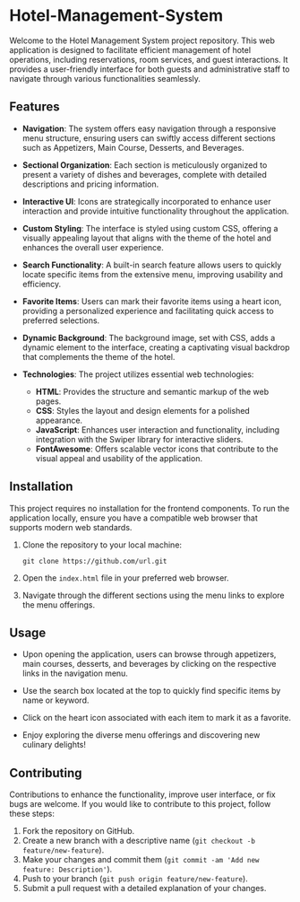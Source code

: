 # Hotel-Management-System

Welcome to the Hotel Management System project repository. This web application is designed to facilitate efficient management of hotel operations, including reservations, room services, and guest interactions. It provides a user-friendly interface for both guests and administrative staff to navigate through various functionalities seamlessly.

## Features

- **Navigation**: The system offers easy navigation through a responsive menu structure, ensuring users can swiftly access different sections such as Appetizers, Main Course, Desserts, and Beverages.
  
- **Sectional Organization**: Each section is meticulously organized to present a variety of dishes and beverages, complete with detailed descriptions and pricing information.
  
- **Interactive UI**: Icons are strategically incorporated to enhance user interaction and provide intuitive functionality throughout the application.
  
- **Custom Styling**: The interface is styled using custom CSS, offering a visually appealing layout that aligns with the theme of the hotel and enhances the overall user experience.
  
- **Search Functionality**: A built-in search feature allows users to quickly locate specific items from the extensive menu, improving usability and efficiency.
  
- **Favorite Items**: Users can mark their favorite items using a heart icon, providing a personalized experience and facilitating quick access to preferred selections.

- **Dynamic Background**: The background image, set with CSS, adds a dynamic element to the interface, creating a captivating visual backdrop that complements the theme of the hotel.

- **Technologies**: The project utilizes essential web technologies:
  - **HTML**: Provides the structure and semantic markup of the web pages.
  - **CSS**: Styles the layout and design elements for a polished appearance.
  - **JavaScript**: Enhances user interaction and functionality, including integration with the Swiper library for interactive sliders.
  - **FontAwesome**: Offers scalable vector icons that contribute to the visual appeal and usability of the application.

## Installation

This project requires no installation for the frontend components. To run the application locally, ensure you have a compatible web browser that supports modern web standards.

1. Clone the repository to your local machine:
   ```
   git clone https://github.com/url.git
   ```

2. Open the `index.html` file in your preferred web browser.

3. Navigate through the different sections using the menu links to explore the menu offerings.

## Usage

- Upon opening the application, users can browse through appetizers, main courses, desserts, and beverages by clicking on the respective links in the navigation menu.
  
- Use the search box located at the top to quickly find specific items by name or keyword.

- Click on the heart icon associated with each item to mark it as a favorite.

- Enjoy exploring the diverse menu offerings and discovering new culinary delights!

## Contributing

Contributions to enhance the functionality, improve user interface, or fix bugs are welcome. If you would like to contribute to this project, follow these steps:

1. Fork the repository on GitHub.
2. Create a new branch with a descriptive name (`git checkout -b feature/new-feature`).
3. Make your changes and commit them (`git commit -am 'Add new feature: Description'`).
4. Push to your branch (`git push origin feature/new-feature`).
5. Submit a pull request with a detailed explanation of your changes.

